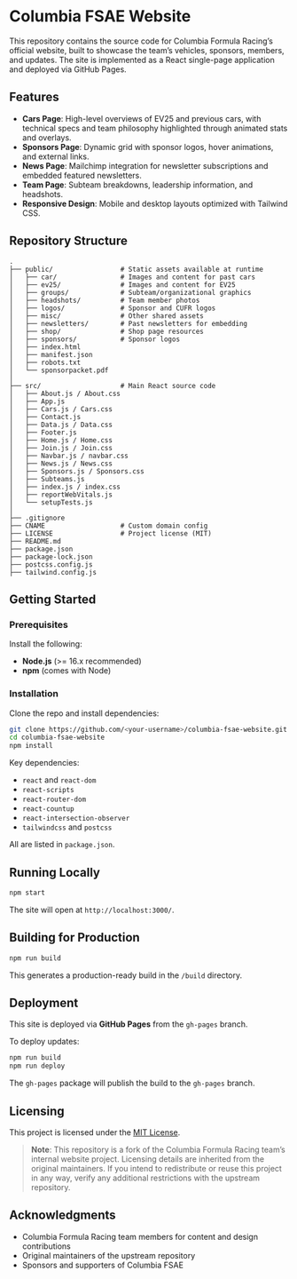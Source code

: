 # Columbia FSAE Website

This repository contains the source code for Columbia Formula Racing’s official website, built to showcase the team’s vehicles, sponsors, members, and updates. The site is implemented as a React single-page application and deployed via GitHub Pages.

## Features

- **Cars Page**: High-level overviews of EV25 and previous cars, with technical specs and team philosophy highlighted through animated stats and overlays.
- **Sponsors Page**: Dynamic grid with sponsor logos, hover animations, and external links.
- **News Page**: Mailchimp integration for newsletter subscriptions and embedded featured newsletters.
- **Team Page**: Subteam breakdowns, leadership information, and headshots.
- **Responsive Design**: Mobile and desktop layouts optimized with Tailwind CSS.

## Repository Structure

```
.
├── public/                 # Static assets available at runtime
│   ├── car/                # Images and content for past cars
│   ├── ev25/               # Images and content for EV25
│   ├── groups/             # Subteam/organizational graphics
│   ├── headshots/          # Team member photos
│   ├── logos/              # Sponsor and CUFR logos
│   ├── misc/               # Other shared assets
│   ├── newsletters/        # Past newsletters for embedding
│   ├── shop/               # Shop page resources
│   ├── sponsors/           # Sponsor logos
│   ├── index.html
│   ├── manifest.json
│   ├── robots.txt
│   └── sponsorpacket.pdf
│
├── src/                    # Main React source code
│   ├── About.js / About.css
│   ├── App.js
│   ├── Cars.js / Cars.css
│   ├── Contact.js
│   ├── Data.js / Data.css
│   ├── Footer.js
│   ├── Home.js / Home.css
│   ├── Join.js / Join.css
│   ├── Navbar.js / navbar.css
│   ├── News.js / News.css
│   ├── Sponsors.js / Sponsors.css
│   ├── Subteams.js
│   ├── index.js / index.css
│   ├── reportWebVitals.js
│   └── setupTests.js
│
├── .gitignore
├── CNAME                   # Custom domain config
├── LICENSE                 # Project license (MIT)
├── README.md
├── package.json
├── package-lock.json
├── postcss.config.js
├── tailwind.config.js
```

## Getting Started

### Prerequisites

Install the following:
- **Node.js** (>= 16.x recommended)  
- **npm** (comes with Node)

### Installation

Clone the repo and install dependencies:

```bash
git clone https://github.com/<your-username>/columbia-fsae-website.git
cd columbia-fsae-website
npm install
```

Key dependencies:
- `react` and `react-dom`  
- `react-scripts`  
- `react-router-dom`  
- `react-countup`  
- `react-intersection-observer`  
- `tailwindcss` and `postcss`  

All are listed in `package.json`.

## Running Locally

```bash
npm start
```

The site will open at `http://localhost:3000/`.

## Building for Production

```bash
npm run build
```

This generates a production-ready build in the `/build` directory.

## Deployment

This site is deployed via **GitHub Pages** from the `gh-pages` branch.  

To deploy updates:

```bash
npm run build
npm run deploy
```

The `gh-pages` package will publish the build to the `gh-pages` branch.

## Licensing

This project is licensed under the [MIT License](./LICENSE).  

> **Note**: This repository is a fork of the Columbia Formula Racing team’s internal website project. Licensing details are inherited from the original maintainers. If you intend to redistribute or reuse this project in any way, verify any additional restrictions with the upstream repository.

## Acknowledgments

- Columbia Formula Racing team members for content and design contributions  
- Original maintainers of the upstream repository  
- Sponsors and supporters of Columbia FSAE
